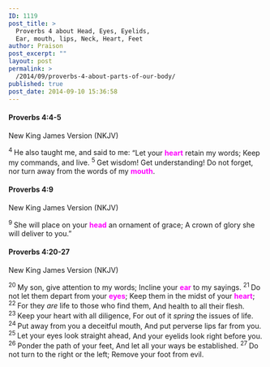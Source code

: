 ```yaml
---
ID: 1119
post_title: >
  Proverbs 4 about Head, Eyes, Eyelids,
  Ear, mouth, lips, Neck, Heart, Feet
author: Praison
post_excerpt: ""
layout: post
permalink: >
  /2014/09/proverbs-4-about-parts-of-our-body/
published: true
post_date: 2014-09-10 15:36:58
---
```

<div class="version-NKJV result-text-style-normal text-html ">
<div class="version-NKJV result-text-style-normal text-html ">
<h4 class="passage-display"><strong><span class="passage-display-bcv">Proverbs 4:4-5</span></strong></h4>
<p class="passage-display"><span class="passage-display-version">New King James Version (NKJV)</span></p>

<div class="poetry">
<p class="line"><span id="en-NKJV-16495" class="text Prov-4-4"><sup class="versenum">4 </sup>He also taught me, and said to me:</span>
<span class="text Prov-4-4">“Let your <span style="color: #ff00ff;"><strong>heart</strong> </span>retain my words;</span>
<span class="text Prov-4-4">Keep my commands, and live.</span>
<span id="en-NKJV-16496" class="text Prov-4-5"><sup class="versenum">5 </sup>Get wisdom! Get understanding!</span>
<span class="text Prov-4-5">Do not forget, nor turn away from the words of my <span style="color: #ff00ff;"><strong>mouth</strong></span>.</span></p>

<div class="version-NKJV result-text-style-normal text-html ">
<h4 class="passage-display"><strong><span class="passage-display-bcv">Proverbs 4:9</span></strong></h4>
<p class="passage-display"><span class="passage-display-version">New King James Version (NKJV)</span></p>

<div class="poetry">
<p class="line"><span id="en-NKJV-16500" class="text Prov-4-9"><sup class="versenum">9 </sup>She will place on your <span style="color: #ff00ff;"><strong>head</strong> </span>an ornament of grace;</span>
<span class="text Prov-4-9">A crown of glory she will deliver to you.”</span></p>

<div class="version-NKJV result-text-style-normal text-html ">
<h4 class="passage-display"><strong><span class="passage-display-bcv">Proverbs 4:20-27</span></strong></h4>
<p class="passage-display"><span class="passage-display-version">New King James Version (NKJV)</span></p>

<div class="poetry top-1">
<p class="line"><span id="en-NKJV-16511" class="text Prov-4-20"><sup class="versenum">20 </sup>My son, give attention to my words;</span>
<span class="text Prov-4-20">Incline your <span style="color: #ff00ff;"><strong>ear</strong> </span>to my sayings.</span>
<span id="en-NKJV-16512" class="text Prov-4-21"><sup class="versenum">21 </sup>Do not let them depart from your <span style="color: #ff00ff;"><strong>eyes</strong></span>;</span>
<span class="text Prov-4-21">Keep them in the midst of your <span style="color: #ff00ff;"><strong>heart</strong></span>;</span>
<span id="en-NKJV-16513" class="text Prov-4-22"><sup class="versenum">22 </sup>For they <i>are</i> life to those who find them,</span>
<span class="text Prov-4-22">And health to all their flesh.</span>
<span id="en-NKJV-16514" class="text Prov-4-23"><sup class="versenum">23 </sup>Keep your heart with all diligence,</span>
<span class="text Prov-4-23">For out of it <i>spring</i> the issues of life.</span>
<span id="en-NKJV-16515" class="text Prov-4-24"><sup class="versenum">24 </sup>Put away from you a deceitful mouth,</span>
<span class="text Prov-4-24">And put perverse lips far from you.</span>
<span id="en-NKJV-16516" class="text Prov-4-25"><sup class="versenum">25 </sup>Let your eyes look straight ahead,</span>
<span class="text Prov-4-25">And your eyelids look right before you.</span>
<span id="en-NKJV-16517" class="text Prov-4-26"><sup class="versenum">26 </sup>Ponder the path of your feet,</span>
<span class="text Prov-4-26">And let all your ways be established.</span>
<span id="en-NKJV-16518" class="text Prov-4-27"><sup class="versenum">27 </sup>Do not turn to the right or the left;</span>
<span class="text Prov-4-27">Remove your foot from evil.</span></p>

</div>
</div>
</div>
</div>
</div>
</div>
</div>